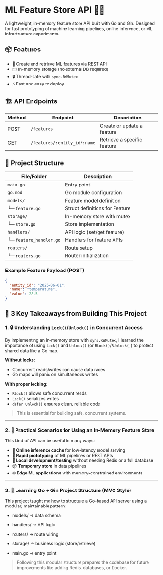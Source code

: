 # ML Feature Store API 🧠🚀

A lightweight, in-memory feature store API built with Go and Gin. Designed for fast prototyping of machine learning pipelines, online inference, or ML infrastructure experiments.

## 📦 Features

- 🧠 Create and retrieve ML features via REST API
- 🗂 In-memory storage (no external DB required)
- 🔒 Thread-safe with `sync.RWMutex`
- ⚡ Fast and easy to deploy

## 🏗️ API Endpoints

| Method | Endpoint                            | Description                      |
|--------|-------------------------------------|----------------------------------|
| POST   | `/features`                         | Create or update a feature       |
| GET    | `/features/:entity_id/:name`        | Retrieve a specific feature      |

## 📁 Project Structure


| File/Folder     | Description                     |
|-----------------|---------------------------------|
| `main.go`       | Entry point                    |
| `go.mod`        | Go module configuration       |
| `models/`       | Feature model definition       |
| └─ `feature.go` | Struct definitions for Feature |
| `storage/`      | In-memory store with mutex     |
| └─ `store.go`   | Store implementation           |
| `handlers/`     | API logic (set/get feature)    |
| └─ `feature_handler.go` | Handlers for feature APIs |
| `routers/`      | Route setup                   |
| └─ `routers.go` | Router initialization          |


### Example Feature Payload (POST)

```json
{
  "entity_id": "2025-06-01",
  "name": "temperature",
  "value": 28.5
}
```

## 🧠 3 Key Takeaways from Building This Project

### 1. 🔒 Understanding `Lock()`/`Unlock()` in Concurrent Access

By implementing an in-memory store with `sync.RWMutex`, I learned the importance of using `Lock()` and `Unlock()` (or `RLock()`/`RUnlock()`) to protect shared data like a Go map.

**Without locks:**

- Concurrent reads/writes can cause data races  
- Go maps will panic on simultaneous writes

**With proper locking:**

- `RLock()` allows safe concurrent reads  
- `Lock()` serializes writes  
- `defer Unlock()` ensures clean, reliable code

> This is essential for building safe, concurrent systems.

---

### 2. 🚀 Practical Scenarios for Using an In-Memory Feature Store

This kind of API can be useful in many ways:

- 🧠 **Online inference cache** for low-latency model serving  
- 🧪 **Rapid prototyping** of ML pipelines or REST APIs  
- 🧰 **Local development/testing** without needing Redis or a full database  
- 📦 **Temporary store** in data pipelines  
- 🌐 **Edge ML applications** with memory-constrained environments

---

### 3. 🧱 Learning Go + Gin Project Structure (MVC Style)

This project taught me how to structure a Go-based API server using a modular, maintainable pattern:



- models/ → data schema

- handlers/ → API logic

- routers/ → route wiring

- storage/ → business logic (store/retrieve)

- main.go → entry point

> Following this modular structure prepares the codebase for future improvements like adding Redis, databases, or Docker.

